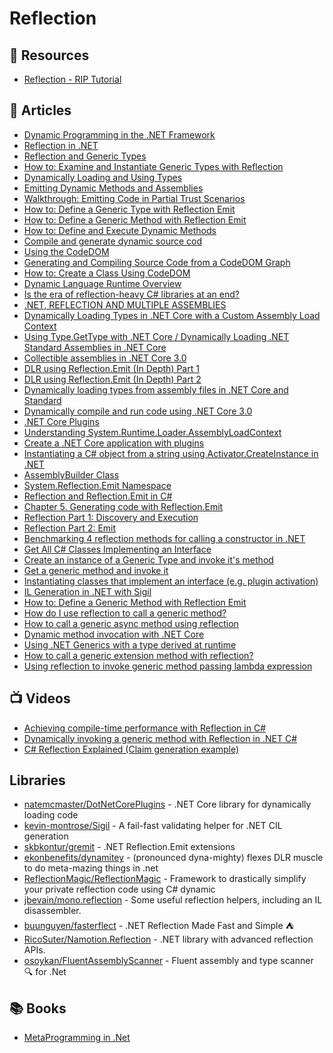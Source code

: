 # Reflection

## 📘 Resources
- [Reflection - RIP Tutorial](https://riptutorial.com/csharp/topic/28/reflection)

## 📕 Articles
- [Dynamic Programming in the .NET Framework](https://docs.microsoft.com/en-us/dotnet/framework/reflection-and-codedom/)
- [Reflection in .NET](https://docs.microsoft.com/en-us/dotnet/framework/reflection-and-codedom/reflection)
- [Reflection and Generic Types](https://docs.microsoft.com/en-us/dotnet/framework/reflection-and-codedom/reflection-and-generic-types)
- [How to: Examine and Instantiate Generic Types with Reflection](https://docs.microsoft.com/en-us/dotnet/framework/reflection-and-codedom/how-to-examine-and-instantiate-generic-types-with-reflection)
- [Dynamically Loading and Using Types](https://docs.microsoft.com/en-us/dotnet/framework/reflection-and-codedom/dynamically-loading-and-using-types)
- [Emitting Dynamic Methods and Assemblies](https://docs.microsoft.com/en-us/dotnet/framework/reflection-and-codedom/emitting-dynamic-methods-and-assemblies)
- [Walkthrough: Emitting Code in Partial Trust Scenarios](https://docs.microsoft.com/en-us/dotnet/framework/reflection-and-codedom/walkthrough-emitting-code-in-partial-trust-scenarios)
- [How to: Define a Generic Type with Reflection Emit](https://docs.microsoft.com/en-us/dotnet/framework/reflection-and-codedom/how-to-define-a-generic-type-with-reflection-emit?redirectedfrom=MSDN)
- [How to: Define a Generic Method with Reflection Emit](https://docs.microsoft.com/en-us/dotnet/framework/reflection-and-codedom/how-to-define-a-generic-method-with-reflection-emit)
- [How to: Define and Execute Dynamic Methods](https://docs.microsoft.com/en-us/dotnet/framework/reflection-and-codedom/how-to-define-and-execute-dynamic-methods)
- [Compile and generate dynamic source cod](https://docs.microsoft.com/en-us/dotnet/framework/reflection-and-codedom/dynamic-source-code-generation-and-compilation)
- [Using the CodeDOM](https://docs.microsoft.com/en-us/dotnet/framework/reflection-and-codedom/using-the-codedom)
- [Generating and Compiling Source Code from a CodeDOM Graph](https://docs.microsoft.com/en-us/dotnet/framework/reflection-and-codedom/generating-and-compiling-source-code-from-a-codedom-graph)
- [How to: Create a Class Using CodeDOM](https://docs.microsoft.com/en-us/dotnet/framework/reflection-and-codedom/how-to-create-a-class-using-codedom)
- [Dynamic Language Runtime Overview](https://docs.microsoft.com/en-us/dotnet/framework/reflection-and-codedom/dynamic-language-runtime-overview)
- [Is the era of reflection-heavy C# libraries at an end?](https://blog.marcgravell.com/2021/05/is-era-of-reflection-heavy-c-libraries.html)
- [.NET, REFLECTION AND MULTIPLE ASSEMBLIES](https://cephas.net/blog/2004/01/14/net-reflection-and-multiple-assemblies/)
- [Dynamically Loading Types in .NET Core with a Custom Assembly Load Context](https://jeremybytes.blogspot.com/2020/01/dynamically-loading-types-in-net-core.html)
- [Using Type.GetType with .NET Core / Dynamically Loading .NET Standard Assemblies in .NET Core](https://jeremybytes.blogspot.com/2020/01/using-typegettype-with-net-core.html)
- [Collectible assemblies in .NET Core 3.0](https://www.strathweb.com/2019/01/collectible-assemblies-in-net-core-3-0/)
- [DLR using Reflection.Emit (In Depth) Part 1](http://www.abhisheksur.com/2010/10/dlr-using-reflectionemit-in-depth-part.html)
- [DLR using Reflection.Emit (In Depth) Part 2](http://www.abhisheksur.com/2010/10/dlr-using-reflectionemit-in-depth-part_24.html)
- [Dynamically loading types from assembly files in .NET Core and Standard](https://siderite.dev/blog/dynamically-loading-types-from-assembly.html/)
- [Dynamically compile and run code using .NET Core 3.0](https://laurentkempe.com/2019/02/18/dynamically-compile-and-run-code-using-dotNET-Core-3.0/)
- [.NET Core Plugins](https://natemcmaster.com/blog/2018/07/25/netcore-plugins/)
- [Understanding System.Runtime.Loader.AssemblyLoadContext](https://docs.microsoft.com/en-us/dotnet/core/dependency-loading/understanding-assemblyloadcontext)
- [Create a .NET Core application with plugins](https://docs.microsoft.com/en-us/dotnet/core/tutorials/creating-app-with-plugin-support)
- [Instantiating a C# object from a string using Activator.CreateInstance in .NET](https://jeremylindsayni.wordpress.com/2019/02/11/instantiating-a-c-object-from-a-string-using-activator-createinstance-in-net/)
- [AssemblyBuilder Class](https://docs.microsoft.com/en-us/dotnet/api/system.reflection.emit.assemblybuilder)
- [System.Reflection.Emit Namespace](https://docs.microsoft.com/en-us/dotnet/api/system.reflection.emit)
- [Reflection and Reflection.Emit in C#](https://www.c-sharpcorner.com/uploadfile/puranindia/reflection-and-reflection-emit-in-C-Sharp/)
- [Chapter 5. Generating code with Reflection.Emit](https://livebook.manning.com/book/metaprogramming-in-dot-net/chapter-5/)
- [Reflection Part 1: Discovery and Execution](https://www.codemag.com/article/0211161/Reflection-Part-1-Discovery-and-Execution)
- [Reflection Part 2: Emit](https://www.codemag.com/article/0301051/Reflection-Part-2-Emit)
- [Benchmarking 4 reflection methods for calling a constructor in .NET](https://andrewlock.net/benchmarking-4-reflection-methods-for-calling-a-constructor-in-dotnet/)
- [Get All C# Classes Implementing an Interface](https://garywoodfine.com/get-c-classes-implementing-interface/)
- [Create an instance of a Generic Type and invoke it's method](https://riptutorial.com/csharp/example/14275/create-an-instance-of-a-generic-type-and-invoke-it-s-method)
- [Get a generic method and invoke it](https://riptutorial.com/csharp/example/10206/get-a-generic-method-and-invoke-it)
- [Instantiating classes that implement an interface (e.g. plugin activation)](https://riptutorial.com/csharp/example/14824/instantiating-classes-that-implement-an-interface--e-g--plugin-activation-)
- [IL Generation in .NET with Sigil](https://www.infoq.com/news/2016/01/sigil-intermediate-language/)
- [How to: Define a Generic Method with Reflection Emit](https://www.crystalnet-tech.com/RuntimeLibrary/Help/html/scr/How_to__Define_a_Generic_Method_with_Reflection_Emit.html)
- [How do I use reflection to call a generic method?](https://stackoverflow.com/questions/232535/how-do-i-use-reflection-to-call-a-generic-method/27870198)
- [How to call a generic async method using reflection](https://stackoverflow.com/questions/39674988/how-to-call-a-generic-async-method-using-reflection/39679855)
- [Dynamic method invocation with .NET Core](https://www.davidguida.net/dynamic-method-invocation-with-net-core/)
- [Using .NET Generics with a type derived at runtime](https://www.thereformedprogrammer.net/using-net-generics-with-a-type-derived-at-runtime/)
- [How to call a generic extension method with reflection?](https://stackoverflow.com/questions/15927028/how-to-call-a-generic-extension-method-with-reflection)
- [Using reflection to invoke generic method passing lambda expression](https://stackoverflow.com/questions/19302513/using-reflection-to-invoke-generic-method-passing-lambda-expression)
## 📺 Videos
- [Achieving compile-time performance with Reflection in C#](https://www.youtube.com/watch?v=er9nD-usM1A)
- [Dynamically invoking a generic method with Reflection in .NET C#](https://www.youtube.com/watch?v=ZfS4WnITx08)
- [C# Reflection Explained (Claim generation example)](https://www.youtube.com/watch?v=cdG2JxuZvNI)
## Libraries
- [natemcmaster/DotNetCorePlugins](https://github.com/natemcmaster/DotNetCorePlugins) - .NET Core library for dynamically loading code
- [kevin-montrose/Sigil](https://github.com/kevin-montrose/Sigil) - A fail-fast validating helper for .NET CIL generation
- [skbkontur/gremit](https://github.com/skbkontur/gremit) - .NET Reflection.Emit extensions
- [ekonbenefits/dynamitey](https://github.com/ekonbenefits/dynamitey) - (pronounced dyna-mighty) flexes DLR muscle to do meta-mazing things in .net
- [ReflectionMagic/ReflectionMagic](https://github.com/ReflectionMagic/ReflectionMagic) - Framework to drastically simplify your private reflection code using C# dynamic
- [jbevain/mono.reflection](https://github.com/jbevain/mono.reflection) - Some useful reflection helpers, including an IL disassembler.
- [buunguyen/fasterflect](https://github.com/buunguyen/fasterflect) - .NET Reflection Made Fast and Simple ⛺
- [RicoSuter/Namotion.Reflection](https://github.com/RicoSuter/Namotion.Reflection) - .NET library with advanced reflection APIs.
- [osoykan/FluentAssemblyScanner](https://github.com/osoykan/FluentAssemblyScanner) - Fluent assembly and type scanner 🔍 for .Net
## 📚 Books
- [MetaProgramming in .Net](https://livebook.manning.com/book/metaprogramming-in-dot-net/)